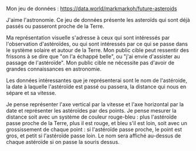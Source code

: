 
Mon jeu de données : https://data.world/markmarkoh/future-asteroids

J'aime l'astronomie. Ce jeu de données présente les asteroïds qui sont déjà passés ou passeront proche de la Terre.

Ma représentation visuelle s'adresse à ceux qui sont intéressés par l'observation d'astéroïdes, ou qui sont intéressés par ce qui se passe dans le système solaire et autour de la Terre. Mon public cible peut ressentir des frissons à se dire que "on l'a échappé belle", ou "j'ai envie d'assister au passage de l'astéroïde". Mon public cible ne nécessite pas d'avoir de grandes connaissances en astronomie. 

Les données intéressantes que je représenterai sont le nom de l'astéroide, la date à laquelle l'astéroïde est passé ou passera, la distance qui nous en sépare et sa vitesse.

Je pense représenter l'axe vertical par la vitesse et l'axe horizontal par la date et représenter les astéroïdes par des points. Je pense mesurer la distance soit avec un système de couleur rouge-bleu : plus l'astéroïde passe proche de la Terre, plus il est rouge, et bleu s'il est loin, soit avec un grossissement de chaque point : si l'astéroïde passe proche, le point est gros, et petit si l'astéroïde passe loin. Le nom sera affiché au-dessus de chaque astéroïde si on passe la souris dessus.
